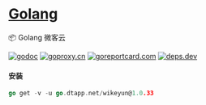 <h1>
<a href="https://www.dtapp.net/">Golang</a>
</h1>

📦 Golang 微客云

[comment]: <> (go)
[![godoc](https://pkg.go.dev/badge/go.dtapp.net/wikeyun?status.svg)](https://pkg.go.dev/go.dtapp.net/wikeyun)
[![goproxy.cn](https://goproxy.cn/stats/go.dtapp.net/wikeyun/badges/download-count.svg)](https://goproxy.cn/stats/go.dtapp.net/wikeyun)
[![goreportcard.com](https://goreportcard.com/badge/go.dtapp.net/wikeyun)](https://goreportcard.com/report/go.dtapp.net/wikeyun)
[![deps.dev](https://img.shields.io/badge/deps-go-red.svg)](https://deps.dev/go/go.dtapp.net%2Fwikeyun)

#### 安装

```go
go get -v -u go.dtapp.net/wikeyun@1.0.33
```

